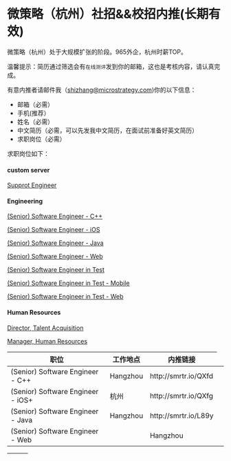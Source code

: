 # 微策略（杭州）社招&&校招内推(长期有效)
微策略（杭州）处于大规模扩张的阶段。965外企，杭州时薪TOP。

温馨提示：简历通过筛选会有`在线测评`发到你的邮箱，这也是考核内容，请认真完成。

有意内推者请邮件我（shizhang@microstrategy.com)你的以下信息：
- 邮箱（必需）
- 手机(推荐）
- 姓名（必需）
- 中文简历（必需，可以先发我中文简历，在面试前准备好英文简历）
- 求职岗位（必需）

求职岗位如下：
#### custom server
[Supprot Engineer](http://smrtr.io/QXw9)

#### Engineering
[(Senior) Software Engineer - C++](http://smrtr.io/QXfd)

[(Senior) Software Engineer - iOS](http://smrtr.io/QXfg)

[(Senior) Software Engineer - Java](http://smrtr.io/L89y)

[(Senior) Software Engineer - Web](http://smrtr.io/H-xT)

[(Senior) Software Engineer in Test]()

[(Senior) Software Engineer in Test - Mobile](http://smrtr.io/QXw2)

[(Senior) Software Engineer in Test - Web](http://smrtr.io/QSnS)

#### Human Resources
[Director, Talent Acquisition](http://smrtr.io/QXwj)

[Manager, Human Resources](http://smrtr.io/QXwp)

[](http://smrtr.io/QXwr)

<table>
<thead>
    <th>职位</th><th>工作地点</th><th>内推链接</th>
</thead>
<tbody>
    <tr>
        <td>(Senior) Software Engineer - C++</td>
        <td>Hangzhou</td>
        <td>http://smrtr.io/QXfd</td>
    </tr>
    <tr>
        <td>(Senior) Software Engineer - iOS+</td>
        <td>杭州</td>
        <td>http://smrtr.io/QXfg</td>
    </tr>
     <tr>
        <td>(Senior) Software Engineer - Java</td>
        <td>Hangzhou</td>
        <td>http://smrtr.io/L89y</td>
    </tr>
    <tr>
        <td>(Senior) Software Engineer - Web<td>
        <td>Hangzhou</td>
        <td></td>
    </tr>
</tbody>
</table>
<table>
    <thead>
        <tr> 
            <th></th>
            <th></th>
            <th></th>
        </tr>
    </thead>
    <tbody> </tbody>
</table>
